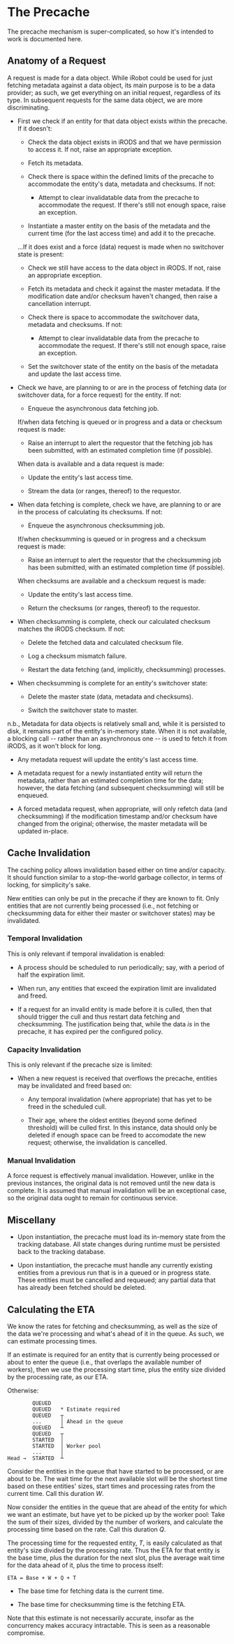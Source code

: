 # The Precache

The precache mechanism is super-complicated, so how it's intended to
work is documented here.

## Anatomy of a Request

A request is made for a data object. While iRobot could be used for just
fetching metadata against a data object, its main purpose is to be a
data provider; as such, we get everything on an initial request,
regardless of its type. In subsequent requests for the same data object,
we are more discriminating.

* First we check if an entity for that data object exists within the
  precache. If it doesn't:

  * Check the data object exists in iRODS and that we have permission to
    access it. If not, raise an appropriate exception.

  * Fetch its metadata.

  * Check there is space within the defined limits of the precache to
    accommodate the entity's data, metadata and checksums. If not:

    * Attempt to clear invalidatable data from the precache to
      accommodate the request. If there's still not enough space, raise
      an exception.

  * Instantiate a master entity on the basis of the metadata and the
    current time (for the last access time) and add it to the precache.

  ...If it does exist and a force (data) request is made when no
  switchover state is present:

  * Check we still have access to the data object in iRODS. If not,
    raise an appropriate exception.

  * Fetch its metadata and check it against the master metadata. If the
    modification date and/or checksum haven't changed, then raise a
    cancellation interrupt.

  * Check there is space to accommodate the switchover data, metadata
    and checksums. If not:

    * Attempt to clear invalidatable data from the precache to
      accommodate the request. If there's still not enough space, raise
      an exception.

  * Set the switchover state of the entity on the basis of the metadata
    and update the last access time.

* Check we have, are planning to or are in the process of fetching data
  (or switchover data, for a force request) for the entity. If not:

  * Enqueue the asynchronous data fetching job.

  If/when data fetching is queued or in progress and a data or checksum
  request is made:

  * Raise an interrupt to alert the requestor that the fetching job has
    been submitted, with an estimated completion time (if possible).

  When data is available and a data request is made:

  * Update the entity's last access time.

  * Stream the data (or ranges, thereof) to the requestor.

* When data fetching is complete, check we have, are planning to or are
  in the process of calculating its checksums. If not:

  * Enqueue the asynchronous checksumming job.

  If/when checksumming is queued or in progress and a checksum request
  is made:

  * Raise an interrupt to alert the requestor that the checksumming job
    has been submitted, with an estimated completion time (if possible).

  When checksums are available and a checksum request is made:

  * Update the entity's last access time.

  * Return the checksums (or ranges, thereof) to the requestor.

* When checksumming is complete, check our calculated checksum matches
  the iRODS checksum. If not:

  * Delete the fetched data and calculated checksum file.

  * Log a checksum mismatch failure.

  * Restart the data fetching (and, implicitly, checksumming) processes.

* When checksumming is complete for an entity's switchover state:

  * Delete the master state (data, metadata and checksums).

  * Switch the switchover state to master.

n.b., Metadata for data objects is relatively small and, while it is
persisted to disk, it remains part of the entity's in-memory state. When
it is not available, a blocking call -- rather than an asynchronous one
-- is used to fetch it from iRODS, as it won't block for long.

* Any metadata request will update the entity's last access time.

* A metadata request for a newly instantiated entity will return the
  metadata, rather than an estimated completion time for the data;
  however, the data fetching (and subsequent checksumming) will still be
  enqueued.

* A forced metadata request, when appropriate, will only refetch data
  (and checksumming) if the modification timestamp and/or checksum have
  changed from the original; otherwise, the master metadata will be
  updated in-place.

## Cache Invalidation

The caching policy allows invalidation based either on time and/or
capacity. It should function similar to a stop-the-world garbage
collector, in terms of locking, for simplicity's sake.

New entities can only be put in the precache if they are known to fit.
Only entities that are not currently being processed (i.e., not fetching
or checksumming data for either their master or switchover states) may
be invalidated.

### Temporal Invalidation

This is only relevant if temporal invalidation is enabled:

* A process should be scheduled to run periodically; say, with a period
  of half the expiration limit.

* When run, any entities that exceed the expiration limit are
  invalidated and freed.

* If a request for an invalid entity is made before it is culled, then
  that should trigger the cull and thus restart data fetching and
  checksumming. The justification being that, while the data *is* in the
  precache, it has expired per the configured policy.

### Capacity Invalidation

This is only relevant if the precache size is limited:

* When a new request is received that overflows the precache, entities
  may be invalidated and freed based on:

  * Any temporal invalidation (where appropriate) that has yet to be
    freed in the scheduled cull.

  * Their age, where the oldest entities (beyond some defined threshold)
    will be culled first. In this instance, data should only be deleted
    if enough space can be freed to accomodate the new request;
    otherwise, the invalidation is cancelled.

### Manual Invalidation

A force request is effectively manual invalidation. However, unlike in
the previous instances, the original data is not removed until the new
data is complete. It is assumed that manual invalidation will be an
exceptional case, so the original data ought to remain for continuous
service.

## Miscellany

* Upon instantiation, the precache must load its in-memory state from
  the tracking database. All state changes during runtime must be
  persisted back to the tracking database.

* Upon instantiation, the precache must handle any currently existing
  entities from a previous run that is in a queued or in progress state.
  These entities must be cancelled and requeued; any partial data that
  has already been fetched should be deleted.

## Calculating the ETA

We know the rates for fetching and checksumming, as well as the size of
the data we're processing and what's ahead of it in the queue. As such,
we can estimate processing times.

If an estimate is required for an entity that is currently being
processed or about to enter the queue (i.e., that overlaps the available
number of workers), then we use the processing start time, plus the
entity size divided by the processing rate, as our ETA.

Otherwise:

            QUEUED
            QUEUED   * Estimate required
            QUEUED   ┬
            ...      │ Ahead in the queue
            QUEUED   ┴
            QUEUED   ┬
            STARTED  │
            STARTED  │ Worker pool
            ...      │
    Head →  STARTED  ┴

Consider the entities in the queue that have started to be processed, or
are about to be. The wait time for the next available slot will be the
shortest time based on these entities' sizes, start times and processing
rates from the current time. Call this duration *W*.

Now consider the entities in the queue that are ahead of the entity for
which we want an estimate, but have yet to be picked up by the worker
pool: Take the sum of their sizes, divided by the number of workers, and
calculate the processing time based on the rate. Call this duration *Q*.

The processing time for the requested entity, *T*, is easily calculated
as that entity's size divided by the processing rate. Thus the ETA for
that entity is the base time, plus the duration for the next slot, plus
the average wait time for the data ahead of it, plus the time to process
itself:

    ETA = Base + W + Q + T

* The base time for fetching data is the current time.

* The base time for checksumming time is the fetching ETA.

Note that this estimate is not necessarily accurate, insofar as the
concurrency makes accuracy intractable. This is seen as a reasonable
compromise.
